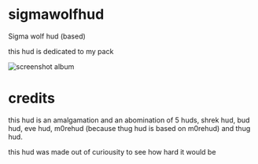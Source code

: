 # sigmawolfhud

Sigma wolf hud (based)

this hud is dedicated to my pack

![screenshot album](https://imgur.com/a/K6bAsUA)


# credits

this hud is an amalgamation and an abomination of 5 huds, shrek hud, bud hud, eve hud, m0rehud (because thug hud is based on m0rehud) and thug hud.

this hud was made out of curiousity to see how hard it would be
